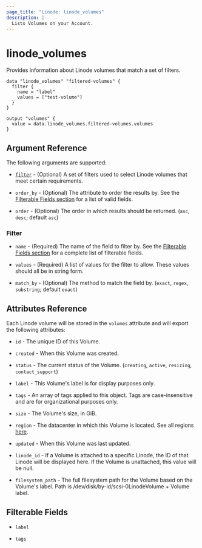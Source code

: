 ```yaml
---
page_title: "Linode: linode_volumes"
description: |-
  Lists Volumes on your Account.
---
```


# linode\_volumes

Provides information about Linode volumes that match a set of filters.

```hcl
data "linode_volumes" "filtered-volumes" {
  filter {
    name = "label"
    values = ["test-volume"]
  }
}

output "volumes" {
  value = data.linode_volumes.filtered-volumes.volumes
}
```

## Argument Reference

The following arguments are supported:

* [`filter`](#filter) - (Optional) A set of filters used to select Linode volumes that meet certain requirements.

* `order_by` - (Optional) The attribute to order the results by. See the [Filterable Fields section](#filterable-fields) for a list of valid fields.

* `order` - (Optional) The order in which results should be returned. (`asc`, `desc`; default `asc`)

### Filter

* `name` - (Required) The name of the field to filter by. See the [Filterable Fields section](#filterable-fields) for a complete list of filterable fields.

* `values` - (Required) A list of values for the filter to allow. These values should all be in string form.

* `match_by` - (Optional) The method to match the field by. (`exact`, `regex`, `substring`; default `exact`)

## Attributes Reference

Each Linode volume will be stored in the `volumes` attribute and will export the following attributes:

* `id` - The unique ID of this Volume.

* `created` - When this Volume was created.

* `status` - The current status of the Volume. (`creating`, `active`, `resizing`, `contact_support`)

* `label` - This Volume's label is for display purposes only.

* `tags` - An array of tags applied to this object. Tags are case-insensitive and are for organizational purposes only.

* `size` - The Volume's size, in GiB.

* `region` - The datacenter in which this Volume is located. See all regions [here](https://api.linode.com/v4/regions).

* `updated` - When this Volume was last updated.

* `linode_id` - If a Volume is attached to a specific Linode, the ID of that Linode will be displayed here. If the Volume is unattached, this value will be null.

* `filesystem_path` - The full filesystem path for the Volume based on the Volume's label. Path is /dev/disk/by-id/scsi-0LinodeVolume + Volume label.

## Filterable Fields

* `label`

* `tags`
